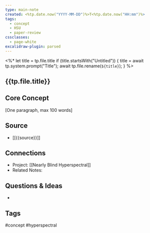 ```yaml
---
type: main-note
created: <%tp.date.now("YYYY-MM-DD")%>T<%tp.date.now("HH:mm")%>
tags:
  - concept
  - HSU
  - paper-review
cssclasses:
  - page-white
excalidraw-plugin: parsed
---
```

<%*
	let title = tp.file.title 
	if (title.startsWith("Untitled")) {
		title = await tp.system.prompt("Title");
		await tp.file.rename(`${title}`);
	}
%>

## {{tp.file.title}}
## Core Concept
[One paragraph, max 100 words]

## Source
- [[{{source}}]]

## Connections
- Project: [[Nearly Blind Hyperspectral]]
- Related Notes: 

## Questions & Ideas
- 

## Tags
#concept #hyperspectral